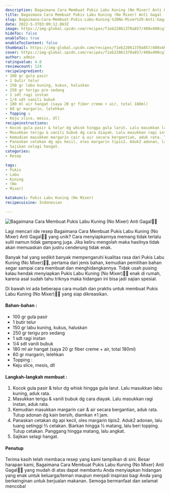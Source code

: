 ```yaml
---
description: Bagaimana Cara Membuat Pukis Labu Kuning (No Mixer) Anti Gagal"
title: Bagaimana Cara Membuat Pukis Labu Kuning (No Mixer) Anti Gagal
slug: Bagaimana-Cara-Membuat-Pukis-Labu-Kuning-%28No-Mixer%29-Anti-Gagal
date: 2022-5-3T03:09:12.063Z
image: https://img-global.cpcdn.com/recipes/f1eb22061370a857/400x400cq70/photo.jpg
hideToc: false
enableToc: true
enableTocContent: false
thumbnail: https://img-global.cpcdn.com/recipes/f1eb22061370a857/400x400cq70/photo.jpg
cover: https://img-global.cpcdn.com/recipes/f1eb22061370a857/400x400cq70/photo.jpg
author: admin
ratingvalue: 4.8
reviewcount: 124
recipeingredient:
- 100 gr gula pasir
- 1 butir telur
- 150 gr labu kuning, kukus, haluskan
- 250 gr terigu pro sedang
- 1 sdt ragi instan
- 1/4 sdt vanili bubuk
- 180 ml air hangat (saya 20 gr fiber creme + air, total 180ml)
- 60 gr margarin, lelehkan
- Topping :
- Keju slice, mesis, dll
recipeinstructions:
- Kocok gula pasir & telur dg whisk hingga gula larut. Lalu masukkan labu kuning, aduk rata.
- Masukkan terigu & vanili bubuk dg cara diayak. Lalu masukkan ragi instan, aduk rata.
- Kemudian masukkan margarin cair & air secara bergantian, aduk rata. Tutup adonan dg kain bersih, diamkan ±1 jam.
- Panaskan cetakan dg api kecil, oles margarin tipis2. Aduk2 adonan, lalu tuang setinggi ⅔ cetakan. Biarkan hingga ½ matang, lalu beri topping. Tutup cetakan. Panggang hingga matang, lalu angkat.
- Sajikan selagi hangat.
categories:
- Resep

tags:
- Pukis
- Labu
- Kuning
- (No
- Mixer)

katakunci: Pukis Labu Kuning (No Mixer)
recipecuisine: Indonesian

---
```


![Bagaimana Cara Membuat Pukis Labu Kuning (No Mixer) Anti Gagal👩‍🍳](https://img-global.cpcdn.com/recipes/f1eb22061370a857/400x400cq70/photo.jpg)

Lagi mencari ide resep Bagaimana Cara Membuat Pukis Labu Kuning (No Mixer) Anti Gagal👩‍🍳 yang unik? Cara menyiapkannya memang tidak terlalu sulit namun tidak gampang juga. Jika keliru mengolah maka hasilnya tidak akan memuaskan dan justru cenderung tidak enak.

Banyak hal yang sedikit banyak mempengaruhi kualitas rasa dari Pukis Labu Kuning (No Mixer)👩‍🍳, pertama dari jenis bahan, kemudian pemilihan bahan segar sampai cara membuat dan menghidangkannya. Tidak usah pusing kalau hendak menyiapkan Pukis Labu Kuning (No Mixer)👩‍🍳 enak di rumah, karena asal sudah tahu triknya maka hidangan ini bisa jadi sajian spesial.

Di bawah ini ada beberapa cara mudah dan praktis untuk membuat Pukis Labu Kuning (No Mixer)👩‍🍳 yang siap dikreasikan.

<!--inarticleads1-->

#### Bahan-bahan :

- 100 gr gula pasir
- 1 butir telur
- 150 gr labu kuning, kukus, haluskan
- 250 gr terigu pro sedang
- 1 sdt ragi instan
- 1/4 sdt vanili bubuk
- 180 ml air hangat (saya 20 gr fiber creme + air, total 180ml)
- 60 gr margarin, lelehkan
- Topping :
- Keju slice, mesis, dll

<!--inarticleads2-->

#### Langkah-langkah membuat :

1. Kocok gula pasir & telur dg whisk hingga gula larut. Lalu masukkan labu kuning, aduk rata.
1. Masukkan terigu & vanili bubuk dg cara diayak. Lalu masukkan ragi instan, aduk rata.
1. Kemudian masukkan margarin cair & air secara bergantian, aduk rata. Tutup adonan dg kain bersih, diamkan ±1 jam.
1. Panaskan cetakan dg api kecil, oles margarin tipis2. Aduk2 adonan, lalu tuang setinggi ⅔ cetakan. Biarkan hingga ½ matang, lalu beri topping. Tutup cetakan. Panggang hingga matang, lalu angkat.
1. Sajikan selagi hangat.

#### Penutup

Terima kasih telah membaca resep yang kami tampilkan di sini. Besar harapan kami, Bagaimana Cara Membuat Pukis Labu Kuning (No Mixer) Anti Gagal👩‍🍳 yang mudah di atas dapat membantu Anda menyiapkan hidangan yang enak untuk keluarga/teman maupun menjadi inspirasi bagi Anda yang berkeinginan untuk berjualan makanan. Semoga bermanfaat dan selamat mencoba!